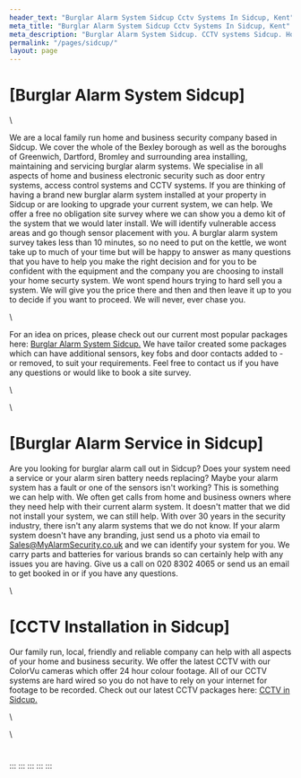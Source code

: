 ```yaml
---
header_text: "Burglar Alarm System Sidcup Cctv Systems In Sidcup, Kent"
meta_title: "Burglar Alarm System Sidcup Cctv Systems In Sidcup, Kent"
meta_description: "Burglar Alarm System Sidcup. CCTV systems Sidcup. Home Security Systems, Burglar Alarm Service Alarm Battery Sidcup. Alarm Company Near Me Sidcup 020 8302 4065."
permalink: "/pages/sidcup/"
layout: page
---
```


# [Burglar Alarm System Sidcup] 

\

We are a local family run home and business security company based in Sidcup. We cover the whole of the Bexley borough as well as the boroughs of Greenwich, Dartford, Bromley and surrounding area installing, maintaining and servicing burglar alarm systems. We specialise in all aspects of home and business electronic security such as door entry systems, access control systems and CCTV systems. If you are thinking of having a brand new burglar alarm system installed at your property in Sidcup or are looking to upgrade your current system, we can help. We offer a free no obligation site survey where we can show you a demo kit of the system that we would later install. We will identify vulnerable access areas and go though sensor placement with you. A burglar alarm system survey takes less than 10 minutes, so no need to put on the kettle, we wont take up to much of your time but will be happy to answer as many questions that you have to help you make the right decision and for you to be confident with the equipment and the company you are choosing to install your home securty system. We wont spend hours trying to hard sell you a system. We will give you the price there and then and then leave it up to you to decide if you want to proceed. We will never, ever chase you.

\

For an idea on prices, please check out our current most popular packages here: [Burglar Alarm System Sidcup.](../categories/burglar-alarms.php.html) We have tailor created some packages which can have additional sensors, key fobs and door contacts added to - or removed, to suit your requirements. Feel free to contact us if you have any questions or would like to book a site survey.

\

\

# [Burglar Alarm Service in Sidcup] 

Are you looking for burglar alarm call out in Sidcup? Does your system need a service or your alarm siren battery needs replacing? Maybe your alarm system has a fault or one of the sensors isn\'t working? This is something we can help with. We often get calls from home and business owners where they need help with their current alarm system. It doesn\'t matter that we did not install your system, we can still help. With over 30 years in the security industry, there isn\'t any alarm systems that we do not know. If your alarm system doesn\'t have any branding, just send us a photo via email to <Sales@MyAlarmSecurity.co.uk> and we can identify your system for you. We carry parts and batteries for various brands so can certainly help with any issues you are having. Give us a call on 020 8302 4065 or send us an email to get booked in or if you have any questions.

\

# [CCTV Installation in Sidcup] 

Our family run, local, friendly and reliable company can help with all aspects of your home and business security. We offer the latest CCTV with our ColorVu cameras which offer 24 hour colour footage. All of our CCTV systems are hard wired so you do not have to rely on your internet for footage to be recorded. Check out our latest CCTV packages here: [CCTV in Sidcup.](../categories/cctv.php.html)

\

\

#  
:::
:::
:::
:::
:::